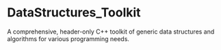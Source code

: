 # DataStructures_Toolkit
A comprehensive, header-only C++ toolkit of generic data structures and algorithms for various programming needs.
